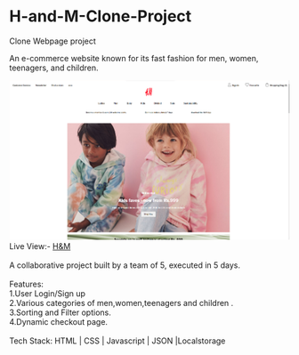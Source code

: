 # H-and-M-Clone-Project
Clone Webpage project

An e-commerce website known for its fast fashion for men,
women, teenagers, and children.

<img src="H&m.png" alt="image"/>
Live View:- <a href="https://mystifying-hypatia-3f95a1.netlify.app/">H&M</a> <br>
<br>
A collaborative project built by a team of 5, executed in 5 days.<br>
<br>
Features:<br>
1.User Login/Sign up<br>
2.Various categories of men,women,teenagers and children .<br>
3.Sorting and Filter options.<br>
4.Dynamic checkout page.<br>
<br>
Tech Stack: HTML | CSS | Javascript | JSON |Localstorage<br>
